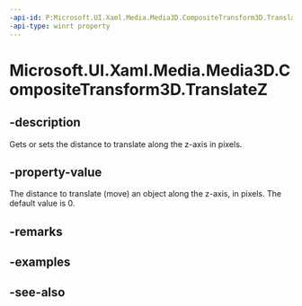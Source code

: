 ```yaml
---
-api-id: P:Microsoft.UI.Xaml.Media.Media3D.CompositeTransform3D.TranslateZ
-api-type: winrt property
---
```


<!-- Property syntax
public double TranslateZ { get;  set; }
-->

# Microsoft.UI.Xaml.Media.Media3D.CompositeTransform3D.TranslateZ

## -description
Gets or sets the distance to translate along the z-axis in pixels.

## -property-value
The distance to translate (move) an object along the z-axis, in pixels. The default value is 0.

## -remarks

## -examples

## -see-also

